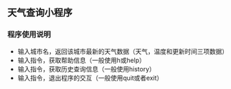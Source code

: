 ## 天气查询小程序

### 程序使用说明

- 输入城市名，返回该城市最新的天气数据（天气，温度和更新时间三项数据）
- 输入指令，获取帮助信息（一般使用h或help）
- 输入指令，获取历史查询信息（一般使用history）
- 输入指令，退出程序的交互（一般使用quit或者exit）


